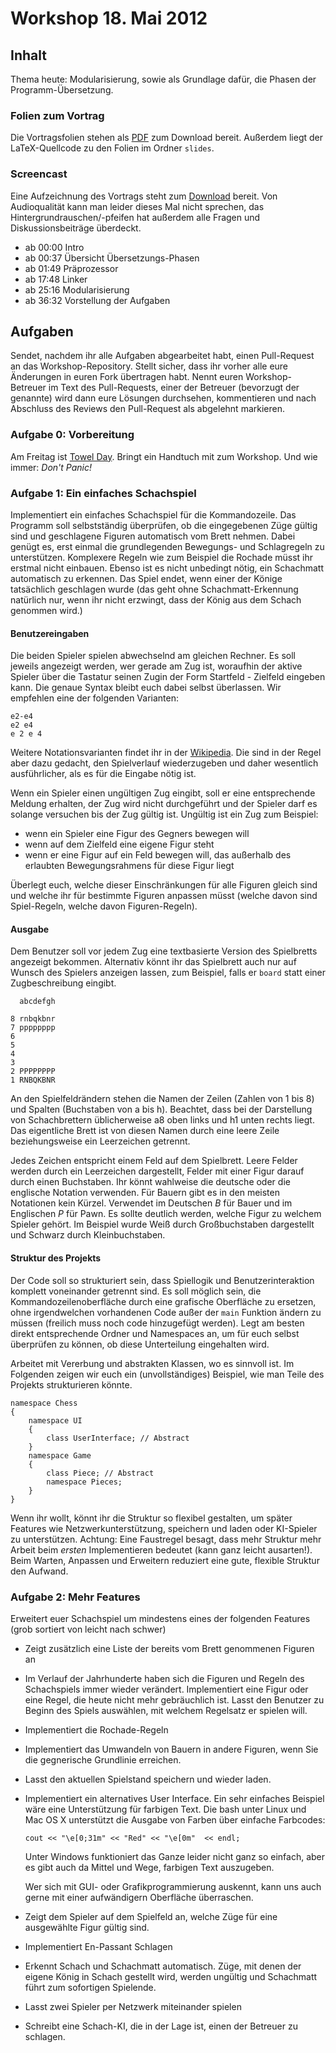 # Workshop 18. Mai 2012

## Inhalt

Thema heute: Modularisierung, sowie als Grundlage dafür, die Phasen der Programm-Übersetzung.

### Folien zum Vortrag

Die Vortragsfolien stehen als [PDF](kit-cpp-workshop.github.com/raw/downloads/workshops/ss12-04/slides.pdf) zum Download bereit. Außerdem liegt der LaTeX-Quellcode zu den Folien im Ordner `slides`.

### Screencast

Eine Aufzeichnung des Vortrags steht zum [Download](https://drive.google.com/file/d/0B18AwdjM48imMlh0eFRwakkyeEk/edit?usp=sharing) bereit. Von Audioqualität kann man leider dieses Mal nicht sprechen, das Hintergrundrauschen/-pfeifen hat außerdem alle Fragen und Diskussionsbeiträge überdeckt.

 - ab 00:00 Intro
 - ab 00:37 Übersicht Übersetzungs-Phasen
 - ab 01:49 Präprozessor
 - ab 17:48 Linker
 - ab 25:16 Modularisierung
 - ab 36:32 Vorstellung der Aufgaben
 

## Aufgaben

Sendet, nachdem ihr alle Aufgaben abgearbeitet habt, einen Pull-Request an das Workshop-Repository. Stellt sicher, dass ihr vorher alle eure Änderungen in euren Fork übertragen habt. Nennt euren Workshop-Betreuer im Text des Pull-Requests, einer der Betreuer (bevorzugt der genannte) wird dann eure Lösungen durchsehen, kommentieren und nach Abschluss des Reviews den Pull-Request als abgelehnt markieren.

### Aufgabe 0: Vorbereitung

Am Freitag ist [Towel Day](http://de.wikipedia.org/wiki/Towel_Day). Bringt ein Handtuch mit zum Workshop. Und wie immer: 
_Don't Panic!_


### Aufgabe 1: Ein einfaches Schachspiel

Implementiert ein einfaches Schachspiel für die Kommandozeile. Das Programm soll selbstständig überprüfen, ob die 
eingegebenen Züge gültig sind und geschlagene Figuren automatisch vom Brett nehmen. Dabei genügt es, erst einmal die 
grundlegenden Bewegungs- und Schlagregeln zu unterstützen. Komplexere Regeln wie zum Beispiel die Rochade müsst ihr 
erstmal nicht einbauen. Ebenso ist es nicht unbedingt nötig, ein Schachmatt automatisch zu erkennen. Das Spiel endet, 
wenn einer der Könige tatsächlich geschlagen wurde (das geht ohne Schachmatt-Erkennung natürlich nur, wenn ihr nicht
erzwingt, dass der König aus dem Schach genommen wird.)

#### Benutzereingaben

Die beiden Spieler spielen abwechselnd am gleichen Rechner. Es soll jeweils angezeigt werden, wer gerade am Zug ist, 
woraufhin der aktive Spieler über die Tastatur seinen Zugin der Form Startfeld - Zielfeld eingeben kann. Die genaue 
Syntax bleibt euch dabei selbst überlassen. Wir empfehlen eine der folgenden Varianten:

    e2-e4
    e2 e4
    e 2 e 4
  
Weitere Notationsvarianten findet ihr in der [Wikipedia](http://de.wikipedia.org/wiki/Schach#Notation). Die sind in der 
Regel aber dazu gedacht, den Spielverlauf wiederzugeben und daher wesentlich ausführlicher, als es für die Eingabe 
nötig ist.

Wenn ein Spieler einen ungültigen Zug eingibt, soll er eine entsprechende Meldung erhalten, der Zug wird nicht durchgeführt
und der Spieler darf es solange versuchen bis der Zug gültig ist.
Ungültig ist ein Zug zum Beispiel:
* wenn ein Spieler eine Figur des Gegners bewegen will
* wenn auf dem Zielfeld eine eigene Figur steht
* wenn er eine Figur auf ein Feld bewegen will, das außerhalb des erlaubten Bewegungsrahmens für diese Figur liegt

Überlegt euch, welche dieser Einschränkungen für alle Figuren gleich sind und welche ihr für bestimmte Figuren anpassen
müsst (welche davon sind Spiel-Regeln, welche davon Figuren-Regeln).

#### Ausgabe

Dem Benutzer soll vor jedem Zug eine textbasierte Version des Spielbretts angezeigt bekommen. Alternativ könnt ihr das 
Spielbrett auch nur auf Wunsch des Spielers anzeigen lassen, zum Beispiel, falls er `board` statt einer Zugbeschreibung 
eingibt.

      abcdefgh
    
    8 rnbqkbnr
    7 pppppppp
    6         
    5         
    4         
    3         
    2 PPPPPPPP
    1 RNBQKBNR

An den Spielfeldrändern stehen die Namen der Zeilen (Zahlen von 1 bis 8) und Spalten (Buchstaben von a bis h). Beachtet, 
dass bei der Darstellung von Schachbrettern üblicherweise a8 oben links und h1 unten rechts liegt. Das eigentliche Brett 
ist von diesen Namen durch eine leere Zeile beziehungsweise ein Leerzeichen getrennt.

Jedes Zeichen entspricht einem Feld auf dem Spielbrett. Leere Felder werden durch ein Leerzeichen dargestellt, Felder 
mit einer Figur darauf durch einen Buchstaben. Ihr könnt wahlweise die deutsche oder die englische Notation verwenden. 
Für Bauern gibt es in den meisten Notationen kein Kürzel. Verwendet im Deutschen _B_ für Bauer und im Englischen _P_ für 
Pawn. Es sollte deutlich werden, welche Figur zu welchem Spieler gehört. Im Beispiel wurde Weiß durch Großbuchstaben 
dargestellt und Schwarz durch Kleinbuchstaben.

#### Struktur des Projekts

Der Code soll so strukturiert sein, dass Spiellogik und Benutzerinteraktion komplett voneinander getrennt sind. Es soll 
möglich sein, die Kommandozeilenoberfläche durch eine grafische Oberfläche zu ersetzen, ohne irgendwelchen vorhandenen 
Code außer der `main` Funktion ändern zu müssen (freilich muss noch code hinzugefügt werden). Legt am besten direkt
entsprechende Ordner und Namespaces an, um für euch selbst überprüfen zu können, ob diese Unterteilung eingehalten wird.

Arbeitet mit Vererbung und abstrakten Klassen, wo es sinnvoll ist. Im Folgenden zeigen wir euch ein (unvollständiges) 
Beispiel, wie man Teile des Projekts strukturieren könnte.

    namespace Chess
    {
        namespace UI
        {
            class UserInterface; // Abstract
        }
        namespace Game
        {
            class Piece; // Abstract
            namespace Pieces;
        }
    }

Wenn ihr wollt, könnt ihr die Struktur so flexibel gestalten, um später Features wie Netzwerkunterstützung, 
speichern und laden oder KI-Spieler zu unterstützen. Achtung: Eine Faustregel besagt, dass mehr Struktur mehr Arbeit
beim _ersten_ Implementieren bedeutet (kann ganz leicht ausarten!). Beim Warten, Anpassen und Erweitern reduziert eine
gute, flexible Struktur den Aufwand.

### Aufgabe 2: Mehr Features

Erweitert euer Schachspiel um mindestens eines der folgenden Features (grob sortiert von leicht nach schwer)

* Zeigt zusätzlich eine Liste der bereits vom Brett genommenen Figuren an
* Im Verlauf der Jahrhunderte haben sich die Figuren und Regeln des Schachspiels immer wieder verändert. Implementiert 
  eine Figur oder eine Regel, die heute nicht mehr gebräuchlich ist. Lasst den Benutzer zu Beginn des Spiels auswählen, 
  mit welchem Regelsatz er spielen will.
* Implementiert die Rochade-Regeln
* Implementiert das Umwandeln von Bauern in andere Figuren, wenn Sie die gegnerische Grundlinie erreichen.
* Lasst den aktuellen Spielstand speichern und wieder laden.
* Implementiert ein alternatives User Interface. Ein sehr einfaches Beispiel wäre eine Unterstützung für farbigen Text.
  Die bash unter Linux und Mac OS X unterstützt die Ausgabe von Farben über einfache Farbcodes:

      cout << "\e[0;31m" << "Red" << "\e[0m"  << endl;
  
  Unter Windows funktioniert das Ganze leider nicht ganz so einfach, aber es gibt auch da Mittel und Wege, farbigen 
  Text auszugeben.
  
  Wer sich mit GUI- oder Grafikprogrammierung auskennt, kann uns auch gerne mit einer aufwändigern Oberfläche 
  überraschen.
* Zeigt dem Spieler auf dem Spielfeld an, welche Züge für eine ausgewählte Figur gültig sind.
* Implementiert En-Passant Schlagen
* Erkennt Schach und Schachmatt automatisch. Züge, mit denen der eigene König in Schach gestellt wird, werden ungültig 
  und Schachmatt führt zum sofortigen Spielende.
* Lasst zwei Spieler per Netzwerk miteinander spielen
* Schreibt eine Schach-KI, die in der Lage ist, einen der Betreuer zu schlagen.
